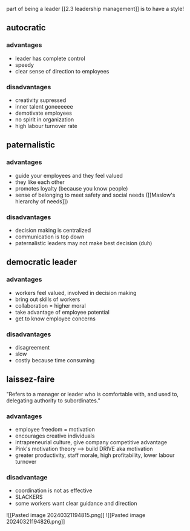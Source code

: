 part of being a leader [[2.3 leadership management]] is to have a style!

## autocratic
### advantages
- leader has complete control
- speedy
- clear sense of direction to employees
### disadvantages
- creativity supressed
- inner talent goneeeeee
- demotivate employees
- no spirit in organization
- high labour turnover rate

## paternalistic
### advantages
- guide your employees and they feel valued
- they like each other
- promotes loyalty (because you know people)
- sense of belonging to meet safety and social needs ([[Maslow's hierarchy of needs]])
### disadvantages
- decision making is centralized
- communication is top down
- paternalistic leaders may not make best decision (duh)
## democratic leader
### advantages
- workers feel valued, involved in decision making
- bring out skills of workers
- collaboration = higher moral
- take advantage of employee potential
- get to know employee concerns
### disadvantages
- disagreement
- slow 
- costly because time consuming
## laissez-faire
"Refers to a manager or leader who is comfortable with, and used to, delegating authority to subordinates."
### advantages
- employee freedom = motivation
- encourages creative individuals
- intrapreneurial culture, give company competitive advantage
- Pink's motivation theory --> build DRIVE aka motivation
- greater productivity, staff morale, high profitability, lower labour turnover
### disadvantage
- coordination is not as effective
- SLACKERS
- some workers want clear guidance and direction

![[Pasted image 20240321194815.png]]
![[Pasted image 20240321194826.png]]